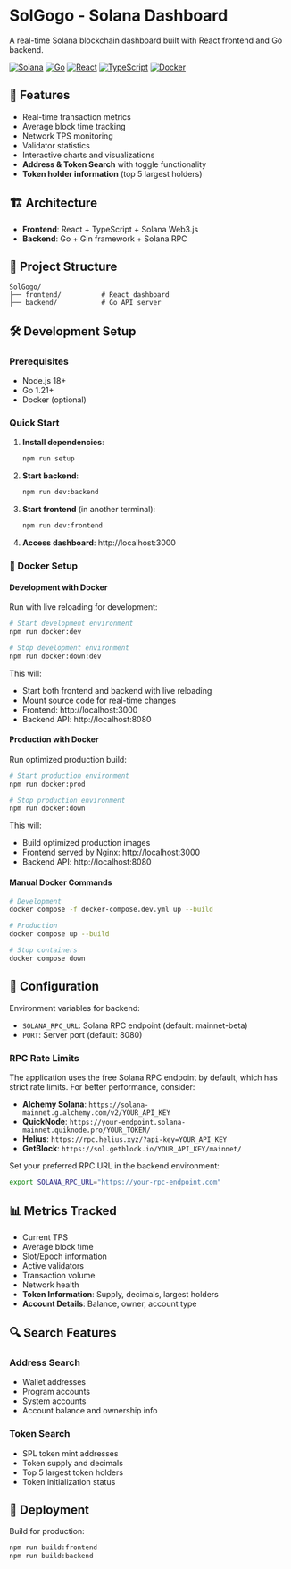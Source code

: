 # SolGogo - Solana Dashboard

A real-time Solana blockchain dashboard built with React frontend and Go backend.

[![Solana](https://img.shields.io/badge/Solana-9945FF?style=for-the-badge&logo=solana&logoColor=white)](https://solana.com/)
[![Go](https://img.shields.io/badge/Go-00ADD8?style=for-the-badge&logo=go&logoColor=white)](https://golang.org/)
[![React](https://img.shields.io/badge/React-20232A?style=for-the-badge&logo=react&logoColor=61DAFB)](https://reactjs.org/)
[![TypeScript](https://img.shields.io/badge/TypeScript-007ACC?style=for-the-badge&logo=typescript&logoColor=white)](https://www.typescriptlang.org/)
[![Docker](https://img.shields.io/badge/Docker-2496ED?style=for-the-badge&logo=docker&logoColor=white)](https://www.docker.com/)

## 🚀 Features

- Real-time transaction metrics
- Average block time tracking
- Network TPS monitoring
- Validator statistics
- Interactive charts and visualizations
- **Address & Token Search** with toggle functionality
- **Token holder information** (top 5 largest holders)

## 🏗️ Architecture

- **Frontend**: React + TypeScript + Solana Web3.js
- **Backend**: Go + Gin framework + Solana RPC

## 📁 Project Structure

```
SolGogo/
├── frontend/          # React dashboard
├── backend/           # Go API server
```

## 🛠️ Development Setup

### Prerequisites

- Node.js 18+
- Go 1.21+
- Docker (optional)

### Quick Start

1. **Install dependencies**:

   ```bash
   npm run setup
   ```

2. **Start backend**:

   ```bash
   npm run dev:backend
   ```

3. **Start frontend** (in another terminal):

   ```bash
   npm run dev:frontend
   ```

4. **Access dashboard**: http://localhost:3000

### 🐳 Docker Setup

#### Development with Docker

Run with live reloading for development:

```bash
# Start development environment
npm run docker:dev

# Stop development environment
npm run docker:down:dev
```

This will:

- Start both frontend and backend with live reloading
- Mount source code for real-time changes
- Frontend: http://localhost:3000
- Backend API: http://localhost:8080

#### Production with Docker

Run optimized production build:

```bash
# Start production environment
npm run docker:prod

# Stop production environment
npm run docker:down
```

This will:

- Build optimized production images
- Frontend served by Nginx: http://localhost:3000
- Backend API: http://localhost:8080

#### Manual Docker Commands

```bash
# Development
docker compose -f docker-compose.dev.yml up --build

# Production
docker compose up --build

# Stop containers
docker compose down
```

## 🔧 Configuration

Environment variables for backend:

- `SOLANA_RPC_URL`: Solana RPC endpoint (default: mainnet-beta)
- `PORT`: Server port (default: 8080)

### RPC Rate Limits

The application uses the free Solana RPC endpoint by default, which has strict rate limits. For better performance, consider:

- **Alchemy Solana**: `https://solana-mainnet.g.alchemy.com/v2/YOUR_API_KEY`
- **QuickNode**: `https://your-endpoint.solana-mainnet.quiknode.pro/YOUR_TOKEN/`
- **Helius**: `https://rpc.helius.xyz/?api-key=YOUR_API_KEY`
- **GetBlock**: `https://sol.getblock.io/YOUR_API_KEY/mainnet/`

Set your preferred RPC URL in the backend environment:

```bash
export SOLANA_RPC_URL="https://your-rpc-endpoint.com"
```

## 📊 Metrics Tracked

- Current TPS
- Average block time
- Slot/Epoch information
- Active validators
- Transaction volume
- Network health
- **Token Information**: Supply, decimals, largest holders
- **Account Details**: Balance, owner, account type

## 🔍 Search Features

### Address Search

- Wallet addresses
- Program accounts
- System accounts
- Account balance and ownership info

### Token Search

- SPL token mint addresses
- Token supply and decimals
- Top 5 largest token holders
- Token initialization status

## 🚀 Deployment

Build for production:

```bash
npm run build:frontend
npm run build:backend
```
